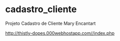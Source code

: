 # cadastro_cliente
Projeto Cadastro de Cliente Mary Encantart

http://thistly-dopes.000webhostapp.com//index.php
